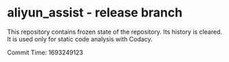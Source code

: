 # aliyun_assist - release branch

This repository contains frozen state of the repository.
Its history is cleared. It is used only for static code
analysis with Codacy.

Commit Time: 1693249123
